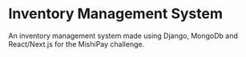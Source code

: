 # Inventory Management System
An inventory management system made using Django, MongoDb and React/Next.js for the MishiPay challenge.

